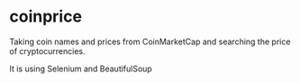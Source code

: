# coinprice
Taking coin names and prices from CoinMarketCap and searching the price of cryptocurrencies.

It is using Selenium and BeautifulSoup 
